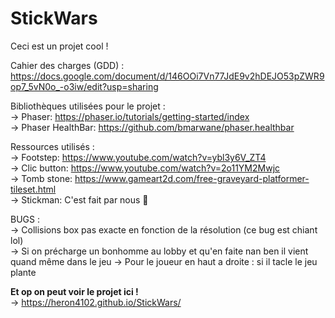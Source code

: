 StickWars
=========

Ceci est un projet cool !  
   
Cahier des charges (GDD) : https://docs.google.com/document/d/146OOi7Vn77JdE9v2hDEJO53pZWR9op7_5vN0o_-o3iw/edit?usp=sharing  
  
Bibliothèques utilisées pour le projet :  
-\> Phaser: https://phaser.io/tutorials/getting-started/index  
-\> Phaser HealthBar: https://github.com/bmarwane/phaser.healthbar
  
  
Ressources utilisés :  
-\> Footstep: https://www.youtube.com/watch?v=ybl3y6V_ZT4  
-\> Clic button: https://www.youtube.com/watch?v=2o11YM2Mwjc  
-\> Tomb stone: https://www.gameart2d.com/free-graveyard-platformer-tileset.html  
-\> Stickman: C'est fait par nous 🤘   
  
BUGS :  
-\> Collisions box pas exacte en fonction de la résolution (ce bug est chiant lol)  
-\> Si on précharge un bonhomme au lobby et qu'en faite nan ben il vient quand même dans le jeu
-\> Pour le joueur en haut a droite : si il tacle le jeu plante

**Et op on peut voir le projet ici !**  
-\> https://heron4102.github.io/StickWars/  
  
